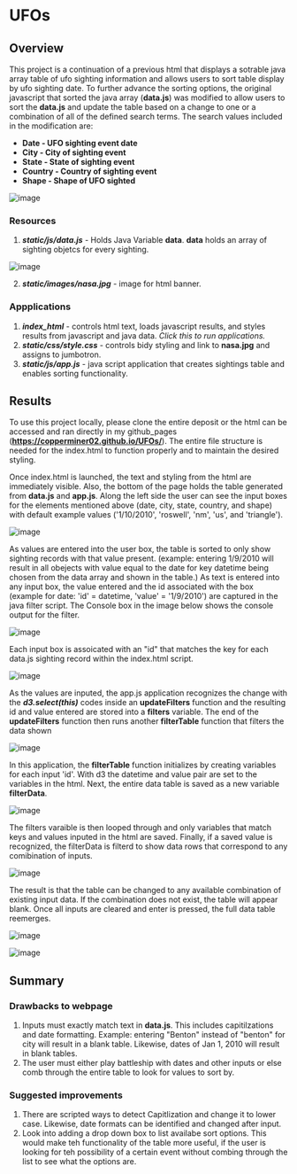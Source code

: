 # UFOs

## Overview

  This project is a continuation of a previous html that displays a sotrable java array table of ufo sighting information  and allows users to sort table display by ufo sighting date.  To further advance the sorting options, the original javascript  that sorted the java array (**data.js**) was modified to allow users to sort the **data.js** and update the table based on a change to one or a combination of all of the defined search terms.  The search values included in the modification are:
  
  *  **Date - UFO sighting event date**
  *  **City - City of sighting event**
  *  **State - State of sighting event**
  *  **Country - Country of sighting event**
  *  **Shape - Shape of UFO sighted**
  
![image](https://user-images.githubusercontent.com/91850824/155857286-47341312-07ab-4887-938f-cee67b20b46a.png)


### Resources

  1. ***static/js/data.js*** - Holds Java Variable **data**.  **data** holds an array of sighting objetcs for every sighting.
  
  ![image](https://user-images.githubusercontent.com/91850824/155856907-fb036094-b72b-405b-8500-05d5860eb281.png)

  2. ***static/images/nasa.jpg*** - image for html banner.

### Appplications 

  1.  ***index_html*** - controls html text, loads javascript results, and styles results from javascript and java data.  *Click this to run applications.*
  2.  ***static/css/style.css*** - controls bidy styling and link to **nasa.jpg** and assigns to jumbotron.
  3.  ***static/js/app.js*** - java script application that creates sightings table and enables sorting functionality.

## Results

  To use this project locally, please clone the entire deposit or the html can be accessed and ran directly in my github_pages (**https://copperminer02.github.io/UFOs/**).  The entire file structure is needed for the index.html to function properly and to maintain the desired styling. 

  Once index.html is launched, the text and styling from the html are immediately visible.  Also, the bottom of the page holds the table generated from **data.js** and **app.js**.  Along the left side the user can see the input boxes for the elements mentioned above (date, city, state, country, and shape) with default example values ('1/10/2010', 'roswell', 'nm', 'us', and 'triangle').
  
  ![image](https://user-images.githubusercontent.com/91850824/155857734-9b048a45-3402-4cb7-8af3-0810dddefd0e.png)

  As values are entered into the user box, the table is sorted to only show sighting records with that value present. (example: entering 1/9/2010 will result in all obejects with value equal to the date for key datetime being chosen from the data array and shown in the table.)  As text is entered into any input box, the value entered and the id associated with the box (example for date: 'id' = datetime, 'value' = '1/9/2010') are captured in the java filter script.  The Console box in the image below shows the console output for the filter. 
  
 ![image](https://user-images.githubusercontent.com/91850824/155857841-bda98a97-0eaf-4e20-826b-89de00a95a90.png)

Each input box is assoicated with an "id" that matches the key for each data.js sighting record within the index.html script.  

![image](https://user-images.githubusercontent.com/91850824/155857992-6809e637-a315-448f-9b42-58e13b86ce36.png)

As the values are inputed, the app.js application recognizes the change with the ***d3.select(this)*** codes inside an **updateFilters** function and the resulting id and value entered are stored into a **filters** variable.  The end of the **updateFilters** function then runs another **filterTable** function that filters the data shown 

![image](https://user-images.githubusercontent.com/91850824/155858039-846b0f04-cf81-415a-b46d-425f6375b941.png)

In this application, the **filterTable** function initializes by creating variables for each input 'id'.  With d3 the datetime and value pair are set to the variables in the html.  Next, the entire data table is saved as a new variable **filterData**.

![image](https://user-images.githubusercontent.com/91850824/155858264-e6e70b0d-fd5e-4f92-9ded-fdc953dc0571.png)

The filters varaible is then looped through and only variables that match keys and values inputed in the html are saved.  Finally, if a saved value is recognized, the filterData is filterd to show data rows that correspond to any comibination of inputs.

![image](https://user-images.githubusercontent.com/91850824/155858342-b19463d4-8f1f-4dfd-866c-7ef193f0acbe.png)

The result is that the table can be changed to any available combination of existing input data.  If the combination does not exist, the table will appear blank.  Once all inputs are cleared and enter is pressed, the full data table reemerges.

![image](https://user-images.githubusercontent.com/91850824/155858375-8b580b49-48d6-449f-ab1f-3f69df4044fa.png)

![image](https://user-images.githubusercontent.com/91850824/155858384-53093cfb-79df-4d4a-be30-b2e182a74e87.png)

## Summary

### Drawbacks to webpage

1. Inputs must exactly match text in **data.js**.  This includes capitilzations and date formatting. Example: entering "Benton" instead of "benton" for city will result in a blank table.  Likewise, dates of Jan 1, 2010 will result in blank tables.
2. The user must either play battleship with dates and other inputs or else comb through the entire table to look for values to sort by.

### Suggested improvements

1. There are scripted ways to detect Capitlization and change it to lower case.  Likewise, date formats can be identified and changed after input.
2. Look into adding a drop down box to list availabe sort options.  This would make teh functionality of the table more useful, if the user is looking for teh possibility of a certain event without combing through the list to see what the options are. 





